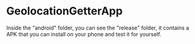 # GeolocationGetterApp
Inside the "android" folder, you can see the "release" folder, it contains a APK that you can install on your phone and test it for yourself.
